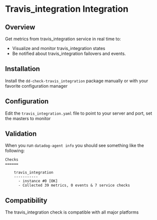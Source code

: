 # Travis_integration Integration

## Overview

Get metrics from travis_integration service in real time to:

* Visualize and monitor travis_integration states
* Be notified about travis_integration failovers and events.

## Installation

Install the `dd-check-travis_integration` package manually or with your favorite configuration manager

## Configuration

Edit the `travis_integration.yaml` file to point to your server and port, set the masters to monitor

## Validation

When you run `datadog-agent info` you should see something like the following:

    Checks
    ======

        travis_integration
        -----------
          - instance #0 [OK]
          - Collected 39 metrics, 0 events & 7 service checks

## Compatibility

The travis_integration check is compatible with all major platforms
